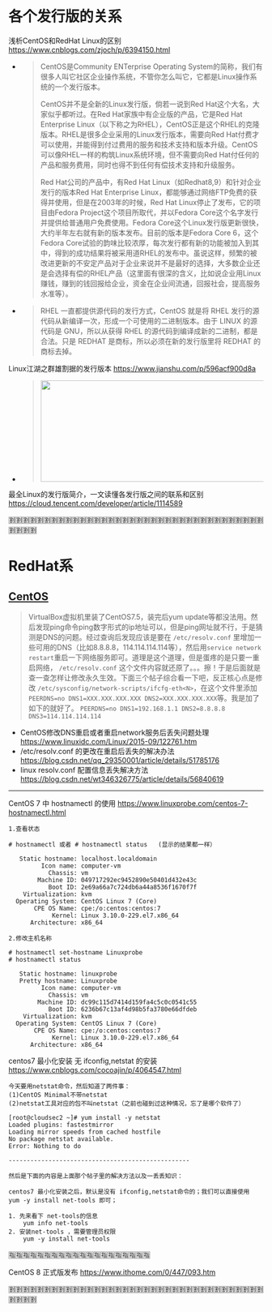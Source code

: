 
# 各个发行版的关系

浅析CentOS和RedHat Linux的区别 https://www.cnblogs.com/zjoch/p/6394150.html
- > CentOS是Community ENTerprise Operating System的简称，我们有很多人叫它社区企业操作系统，不管你怎么叫它，它都是Linux操作系统的一个发行版本。
  >
  > CentOS并不是全新的Linux发行版，倘若一说到Red Hat这个大名，大家似乎都听过。在Red Hat家族中有企业版的产品，它是Red Hat Enterprise Linux（以下称之为RHEL），CentOS正是这个RHEL的克隆版本。RHEL是很多企业采用的Linux发行版本，需要向Red Hat付费才可以使用，并能得到付过费用的服务和技术支持和版本升级。CentOS可以像RHEL一样的构筑Linux系统环境，但不需要向Red Hat付任何的产品和服务费用，同时也得不到任何有偿技术支持和升级服务。
  >
  > Red Hat公司的产品中，有Red Hat Linux（如Redhat8,9）和针对企业发行的版本Red Hat Enterprise Linux，都能够通过网络FTP免费的获得并使用，但是在2003年的时候，Red Hat Linux停止了发布，它的项目由Fedora Project这个项目所取代，并以Fedora Core这个名字发行并提供给普通用户免费使用。Fedora Core这个Linux发行版更新很快，大约半年左右就有新的版本发布。目前的版本是Fedora Core 6，这个Fedora Core试验的韵味比较浓厚，每次发行都有新的功能被加入到其中，得到的成功结果将被采用道RHEL的发布中。虽说这样，频繁的被改进更新的不安定产品对于企业来说并不是最好的选择，大多数企业还是会选择有偿的RHEL产品（这里面有很深的含义，比如说企业用Linux赚钱，赚到的钱回报给企业，资金在企业间流通，回报社会，提高服务水准等）。
- > RHEL 一直都提供源代码的发行方式，CentOS 就是将 RHEL 发行的源代码从新编译一次，形成一个可使用的二进制版本。由于 LINUX 的源代码是 GNU，所以从获得 RHEL 的源代码到编译成新的二进制，都是合法。只是 REDHAT 是商标，所以必须在新的发行版里将 REDHAT 的商标去掉。

Linux江湖之群雄割据的发行版本 https://www.jianshu.com/p/596acf900d8a
- > <div align="center"><img width="800" height="200" src="https://upload-images.jianshu.io/upload_images/3845101-728c5840ae4b8458.png?imageMogr2/auto-orient/strip%7CimageView2/2/w/1000/format/webp"/></div>

最全Linux的发行版简介，一文读懂各发行版之间的联系和区别 https://cloud.tencent.com/developer/article/1114589

:u5272::u5272::u5272::u5272::u5272::u5272::u5272::u5272::u5272::u5272::u5272::u5272::u5272::u5272::u5272::u5272::u5272::u5272::u5272::u5272::u5272::u5272::u5272::u5272::u5272::u5272::u5272::u5272::u5272::u5272::u5272::u5272::u5272::u5272::u5272::u5272::u5272::u5272::u5272::u5272:

# RedHat系

## [CentOS](https://www.centos.org/)

> VirtualBox虚拟机里装了CentOS7.5，装完后yum update等都没法用。然后发现ping命令ping数字形式的ip地址可以，但是ping网址就不行，于是猜测是DNS的问题。经过查询后发现应该是要在 `/etc/resolv.conf` 里增加一些可用的DNS（比如8.8.8.8，114.114.114.114等），然后用`service network restart`重启一下网络服务即可。道理是这个道理，但是蛋疼的是只要一重启网络， `/etc/resolv.conf` 这个文件内容就还原了。。。擦！于是后面就是查一查怎样让修改永久生效。下面三个帖子综合看一下吧，反正核心点是修改 `/etc/sysconfig/network-scripts/ifcfg-eth<N>`，在这个文件里添加 `PEERDNS=no DNS1=XXX.XXX.XXX.XXX DNS2=XXX.XXX.XXX.XXX`等。我是加了如下的就好了。
`PEERDNS=no
DNS1=192.168.1.1
DNS2=8.8.8.8
DNS3=114.114.114.114`

- CentOS修改DNS重启或者重启network服务后丢失问题处理 https://www.linuxidc.com/Linux/2015-09/122761.htm
- /etc/resolv.conf 的更改在重启后丢失的解决办法 https://blog.csdn.net/qq_29350001/article/details/51785176
- linux resolv.conf 配置信息丢失解决方法 https://blog.csdn.net/wt346326775/article/details/56840619

--------------------------------------------------

CentOS 7 中 hostnamectl 的使用 https://www.linuxprobe.com/centos-7-hostnamectl.html
```
1.查看状态

# hostnamectl 或者 # hostnamectl status   (显示的结果都一样）

   Static hostname: localhost.localdomain
         Icon name: computer-vm
           Chassis: vm
        Machine ID: 049717292ec9452890e50401d432e43c
           Boot ID: 2e69a66a7c724db6a44a8536f1670f7f
    Virtualization: kvm
  Operating System: CentOS Linux 7 (Core)
       CPE OS Name: cpe:/o:centos:centos:7
            Kernel: Linux 3.10.0-229.el7.x86_64
      Architecture: x86_64
```
```
2.修改主机名称

# hostnamectl set-hostname Linuxprobe
# hostnamectl status

   Static hostname: linuxprobe
   Pretty hostname: Linuxprobe
         Icon name: computer-vm
           Chassis: vm
        Machine ID: dc99c115d7414d159fa4c5c0c0541c55
           Boot ID: 6236b67c13af4d98b5fa3780e66dfdeb
    Virtualization: kvm
  Operating System: CentOS Linux 7 (Core)
       CPE OS Name: cpe:/o:centos:centos:7
            Kernel: Linux 3.10.0-229.el7.x86_64
      Architecture: x86_64
```

centos7 最小化安装 无 ifconfig,netstat 的安装 https://www.cnblogs.com/cocoajin/p/4064547.html
```
今天要用netstat命令，然后知道了两件事：
(1)CentOS Minimal不带netstat
(2)netstat工具对应的包不叫netstat（之前也碰到过这种情况，忘了是哪个软件了）

[root@cloudsec2 ~]# yum install -y netstat
Loaded plugins: fastestmirror
Loading mirror speeds from cached hostfile
No package netstat available.
Error: Nothing to do

--------------------------------------------------

然后是下面的内容是上面那个帖子里的解决方法以及一丢丢知识：

centos7 最小化安装之后，默认是没有 ifconfig,netstat命令的；我们可以直接使用 yum -y install net-tools 即可；

1. 先来看下 net-tools的信息
    yum info net-tools
2. 安装net-tools ，需要管理员权限
    yum -y install net-tools
```

:u6307::u6307::u6307::u6307::u6307::u6307::u6307::u6307::u6307::u6307::u6307::u6307::u6307::u6307::u6307::u6307::u6307::u6307::u6307::u6307:

CentOS 8 正式版发布 https://www.ithome.com/0/447/093.htm

:u5272::u5272::u5272::u5272::u5272::u5272::u5272::u5272::u5272::u5272::u5272::u5272::u5272::u5272::u5272::u5272::u5272::u5272::u5272::u5272::u5272::u5272::u5272::u5272::u5272::u5272::u5272::u5272::u5272::u5272::u5272::u5272::u5272::u5272::u5272::u5272::u5272::u5272::u5272::u5272:
